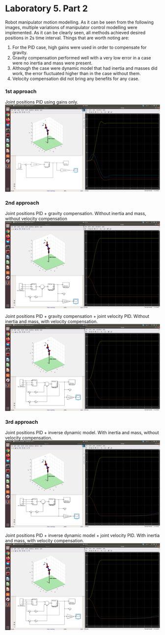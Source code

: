 # Laboratory 5. Part 2

Robot manipulator motion modelling. As it can be seen from the following images, multiple variations of manipulator control modelling were implemented. As it can be clearly seen, all methods achieved desired positions in 2s time interval. Things that are worth noting are:
1. For the PID case, high gains were used in order to compensate for gravity.
2. Gravity compensation performed well with a very low error in a case were no inertia and mass were present. 
3. Although the case were dynamic model that had inertia and masses did work, the error fluctuated higher than in the case without them.
4. Velocity compensation did not bring any benefits for any case.

### 1st approach 
Joint positions PID using gains only.
![](./images/Screenshot_1.png)

### 2nd approach
Joint positions PID + gravity compensation. Without inertia and mass, without velocity compensation
![](./images/without_inertia/Screenshot_2.png)

Joint positions PID + gravity compensation + joint velocity PID. Without inertia and mass, with velocity compensation.
![](./images/without_inertia/Screenshot_3.png)

### 3rd approach
Joint positions PID + inverse dynamic model. With inertia and mass, without velocity compensation.
![](./images/with_inertia/Screenshot_4.png)

Joint positions PID + inverse dynamic model + joint velocity PID. With inertia and mass, with velocity compensation.
![](./images/with_inertia/Screenshot_5.png)